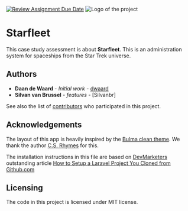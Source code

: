 [![Review Assignment Due Date](https://classroom.github.com/assets/deadline-readme-button-24ddc0f5d75046c5622901739e7c5dd533143b0c8e959d652212380cedb1ea36.svg)](https://classroom.github.com/a/liyYrwnM)
![Logo of the project](https://avatars3.githubusercontent.com/u/40756580?s=200&v=4)

# Starfleet

This case study assessment is about **Starfleet**. This is an administration system for spaceships from the 
Star Trek universe.

## Authors

* **Daan de Waard** - *Initial work* - [dwaard](https://github.com/dwaard)
* **Silvan van Brussel** - *features* - [Silvanbr]

See also the list of [contributors](https://github.com/HZ-HBO-ICT/laravel-skeleton-app/graphs/contributors) who
participated in this project.

## Acknowledgements

The layout of this app is heavily inspired by the [Bulma clean theme](http://www.csrhymes.com/bulma-clean-theme/). We
thank the author [C.S. Rhymes](https://www.csrhymes.com/) for this.

The installation instructions in this file are based on [DevMarketers](https://devmarketer.io/learn/author/devmarketer/)
outstanding article [How to Setup a Laravel Project You Cloned from Github.com](https://devmarketer.io/learn/setup-laravel-project-cloned-github-com/)

## Licensing

The code in this project is licensed under MIT license.
